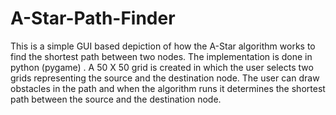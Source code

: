 # A-Star-Path-Finder

This is a simple GUI based depiction of how the A-Star algorithm works to find the shortest path between two nodes. The implementation is done in python (pygame) . A 50 X 50 grid is created in which the user selects two grids representing the source and the destination node. The user can draw obstacles in the path and when the algorithm runs it determines the shortest path between the source and the destination node.
